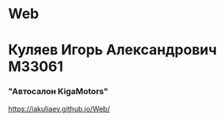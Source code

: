 # Web
# Куляев Игорь Александрович M33061
### "Автосалон KigaMotors"
https://iakuliaev.github.io/Web/
